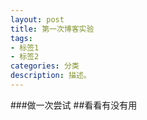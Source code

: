 ```yaml
---
layout: post
title: 第一次博客实验
tags:
- 标签1
- 标签2
categories: 分类
description: 描述。
---
```





###做一次尝试
##看看有没有用
